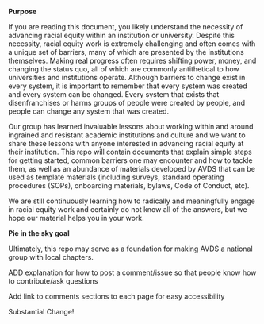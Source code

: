**Purpose**

If you are reading this document, you likely understand the necessity of advancing racial equity within an institution or university. Despite this necessity, racial equity work is extremely challenging and often comes with a unique set of barriers, many of which are presented by the institutions themselves. Making real progress often requires shifting power, money, and changing the status quo, all of which are commonly antithetical to how universities and institutions operate. Although barriers to change exist in every system, it is important to remember that every system was created and every system can be changed. Every system that exists that disenfranchises or harms groups of people were created by people, and people can change any system that was created. 

Our group has learned invaluable lessons about working within and around ingrained and resistant academic institutions and culture and we want to share these lessons with anyone interested in advancing racial equity at their institution. This repo will contain documents that explain simple steps for getting started, common barriers one may encounter and how to tackle them, as well as an abundance of materials developed by AVDS that can be used as template materials (including surveys, standard operating procedures (SOPs), onboarding materials, bylaws, Code of Conduct, etc). 

We are still continuously learning how to radically and meaningfully engage in racial equity work and certainly do not know all of the answers, but we hope our material helps you in your work. 

**Pie in the sky goal**

Ultimately, this repo may serve as a foundation for making AVDS a national group with local chapters. 

ADD explanation for how to post a comment/issue so that people know how to contribute/ask questions

Add link to comments sections to each page for easy accessibility

Substantial Change!
